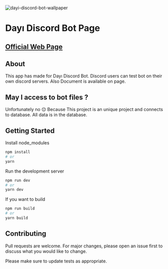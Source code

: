 ![dayi-discord-bot-wallpaper](https://user-images.githubusercontent.com/46889813/122687521-84470c80-d21f-11eb-81e9-35a58228d036.png)

# Dayı Discord Bot Page

## [Official Web Page](https://dayi.vercel.app/)

## About

This app has made for Dayı Discord Bot. Discord users can test bot on their own discord servers. Also Document is available on page.

## May I access to bot files ?

Unfortunately no 😔 Because This project is an unique project and connects to database. All data is in the database.

## Getting Started 

Install node_modules
```bash
npm install
# or
yarn
```

Run the development server
```bash
npm run dev
# or
yarn dev
```

If you want to build 
```bash
npm run build
# or
yarn build
```

## Contributing

Pull requests are welcome. For major changes, please open an issue first to discuss what you would like to change.

Please make sure to update tests as appropriate.
